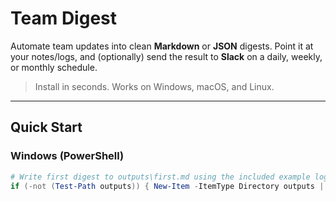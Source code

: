 # Team Digest

Automate team updates into clean **Markdown** or **JSON** digests. Point it at your notes/logs, and (optionally) send the result to **Slack** on a daily, weekly, or monthly schedule.

> Install in seconds. Works on Windows, macOS, and Linux.

---

## Quick Start

### Windows (PowerShell)
```powershell
# Write first digest to outputs\first.md using the included example logs
if (-not (Test-Path outputs)) { New-Item -ItemType Directory outputs | Out-Null }; team-digest --input .\examples\logs --format md > .\outputs\first.md
